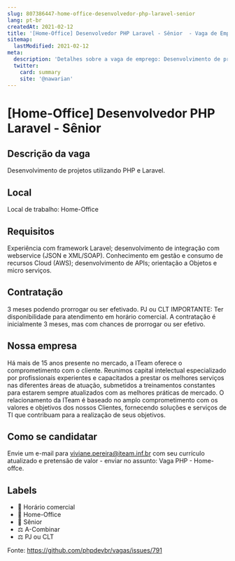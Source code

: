 ```yaml
---
slug: 807386447-home-office-desenvolvedor-php-laravel-senior
lang: pt-br
createdAt: 2021-02-12
title: '[Home-Office] Desenvolvedor PHP Laravel - Sênior  - Vaga de Emprego'
sitemap:
  lastModified: 2021-02-12
meta:
  description: 'Detalhes sobre a vaga de emprego: Desenvolvimento de projetos utilizando PHP e Laravel.'
  twitter:
    card: summary
    site: '@nawarian'
---
```


# [Home-Office] Desenvolvedor PHP Laravel - Sênior 

<!--
==================================================
POR FAVOR, SÓ POSTE SE A VAGA FOR PARA TRABALHAR COM REACT OU TECNOLOGIAS DO ECOSSISTEMA!

Exemplo: [São Paulo] Developer na NOME DA EMPRESA`
==================================================
-->

## Descrição da vaga

Desenvolvimento de projetos utilizando PHP e Laravel.

## Local

Local de trabalho: Home-Office


## Requisitos

Experiência com framework Laravel; desenvolvimento de integração com webservice (JSON e XML/SOAP).
Conhecimento em gestão e consumo de recursos Cloud (AWS); desenvolvimento de APIs; orientação a Objetos e micro serviços.



## Contratação

3 meses podendo prorrogar ou ser efetivado.
PJ ou CLT
IMPORTANTE: Ter disponibilidade para atendimento em horário comercial. A contratação é inicialmente 3 meses, mas com chances de prorrogar ou ser efetivo. 

## Nossa empresa

Há mais de 15 anos presente no mercado, a ITeam oferece o comprometimento com o cliente.
Reunimos capital intelectual especializado por profissionais experientes e capacitados a prestar os melhores serviços nas diferentes áreas de atuação, submetidos a treinamentos constantes para estarem sempre atualizados com as melhores práticas de mercado. 
O relacionamento da ITeam é baseado no amplo comprometimento com os valores e objetivos dos nossos Clientes, fornecendo soluções e serviços de TI que contribuam para a realização de seus objetivos.

## Como se candidatar

Envie um e-mail para viviane.pereira@iteam.inf.br com seu currículo atualizado e pretensão de valor - enviar no assunto: Vaga PHP - Home-offce.

## Labels

- 🏢 Horário comercial
- 🏢 Home-Office
- 👴 Sênior
- ⚖️ A-Combinar
- ⚖️ PJ ou CLT

Fonte: https://github.com/phpdevbr/vagas/issues/791